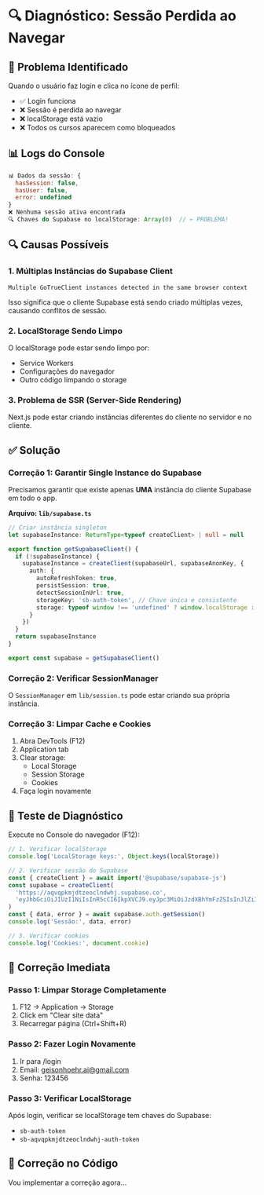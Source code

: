 # 🔍 Diagnóstico: Sessão Perdida ao Navegar

## 🚨 Problema Identificado

Quando o usuário faz login e clica no ícone de perfil:
- ✅ Login funciona
- ❌ Sessão é perdida ao navegar
- ❌ localStorage está vazio
- ❌ Todos os cursos aparecem como bloqueados

## 📊 Logs do Console

```javascript
📊 Dados da sessão: {
  hasSession: false,
  hasUser: false,
  error: undefined
}
❌ Nenhuma sessão ativa encontrada
🔍 Chaves do Supabase no localStorage: Array(0)  // ← PROBLEMA!
```

## 🔍 Causas Possíveis

### 1. **Múltiplas Instâncias do Supabase Client**
```
Multiple GoTrueClient instances detected in the same browser context
```
Isso significa que o cliente Supabase está sendo criado múltiplas vezes, causando conflitos de sessão.

### 2. **LocalStorage Sendo Limpo**
O localStorage pode estar sendo limpo por:
- Service Workers
- Configurações do navegador
- Outro código limpando o storage

### 3. **Problema de SSR (Server-Side Rendering)**
Next.js pode estar criando instâncias diferentes do cliente no servidor e no cliente.

## ✅ Solução

### Correção 1: Garantir Single Instance do Supabase

Precisamos garantir que existe apenas **UMA** instância do cliente Supabase em todo o app.

**Arquivo: `lib/supabase.ts`**

```typescript
// Criar instância singleton
let supabaseInstance: ReturnType<typeof createClient> | null = null

export function getSupabaseClient() {
  if (!supabaseInstance) {
    supabaseInstance = createClient(supabaseUrl, supabaseAnonKey, {
      auth: {
        autoRefreshToken: true,
        persistSession: true,
        detectSessionInUrl: true,
        storageKey: 'sb-auth-token', // Chave única e consistente
        storage: typeof window !== 'undefined' ? window.localStorage : undefined
      }
    })
  }
  return supabaseInstance
}

export const supabase = getSupabaseClient()
```

### Correção 2: Verificar SessionManager

O `SessionManager` em `lib/session.ts` pode estar criando sua própria instância.

### Correção 3: Limpar Cache e Cookies

1. Abra DevTools (F12)
2. Application tab
3. Clear storage:
   - Local Storage
   - Session Storage
   - Cookies
4. Faça login novamente

## 🧪 Teste de Diagnóstico

Execute no Console do navegador (F12):

```javascript
// 1. Verificar localStorage
console.log('LocalStorage keys:', Object.keys(localStorage))

// 2. Verificar sessão do Supabase
const { createClient } = await import('@supabase/supabase-js')
const supabase = createClient(
  'https://aqvqpkmjdtzeoclndwhj.supabase.co',
  'eyJhbGciOiJIUzI1NiIsInR5cCI6IkpXVCJ9.eyJpc3MiOiJzdXBhYmFzZSIsInJlZiI6ImFxdnFwa21qZHR6ZW9jbG5kd2hqIiwicm9sZSI6ImFub24iLCJpYXQiOjE3NjEwOTI2ODYsImV4cCI6MjA3NjY2ODY4Nn0.ZStT6hrlRhT3bigKWc3i6An_lL09R_t5gdZ4WIyyYyY'
)
const { data, error } = await supabase.auth.getSession()
console.log('Sessão:', data, error)

// 3. Verificar cookies
console.log('Cookies:', document.cookie)
```

## 🔧 Correção Imediata

### Passo 1: Limpar Storage Completamente

1. F12 → Application → Storage
2. Click em "Clear site data"
3. Recarregar página (Ctrl+Shift+R)

### Passo 2: Fazer Login Novamente

1. Ir para /login
2. Email: geisonhoehr.ai@gmail.com
3. Senha: 123456

### Passo 3: Verificar LocalStorage

Após login, verificar se localStorage tem chaves do Supabase:
- `sb-auth-token`
- `sb-aqvqpkmjdtzeoclndwhj-auth-token`

## 🎯 Correção no Código

Vou implementar a correção agora...
